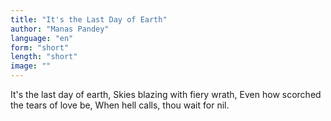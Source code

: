 ```yaml
---
title: "It's the Last Day of Earth"
author: "Manas Pandey"
language: "en"
form: "short"
length: "short"
image: ""
---
```

It's the last day of earth,
Skies blazing with fiery wrath,
Even how scorched the tears of love be,
When hell calls, thou wait for nil.